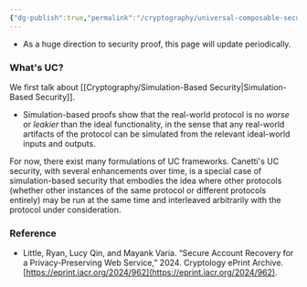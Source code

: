```yaml
---
{"dg-publish":true,"permalink":"/cryptography/universal-composable-security/","created":"2024-07-13T01:14:20.439+08:00","updated":"2024-07-13T01:37:44.016+08:00"}
---
```



- As a huge direction to security proof, this page will update periodically.

### What's UC?

We first talk about [[Cryptography/Simulation-Based Security\|Simulation-Based Security]].
- Simulation-based proofs show that the real-world protocol is no *worse* or *leakier* than the ideal functionality, in the sense that any real-world artifacts of the protocol can be simulated from the relevant ideal-world inputs and outputs.

For now, there exist many formulations of UC frameworks. Canetti's UC security, with several enhancements over time, is a special case of simulation-based security that embodies the idea where other protocols (whether other instances of the same protocol or different protocols entirely) may be run at the same time and interleaved arbitrarily with the protocol under consideration.


### Reference
- Little, Ryan, Lucy Qin, and Mayank Varia. “Secure Account Recovery for a Privacy-Preserving Web Service,” 2024. Cryptology ePrint Archive. [https://eprint.iacr.org/2024/962](https://eprint.iacr.org/2024/962).